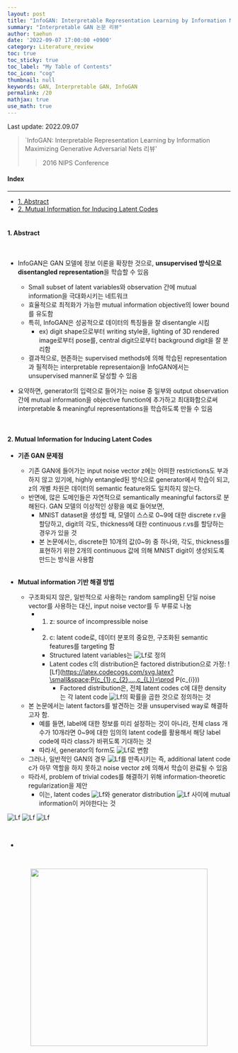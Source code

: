 ```yaml
---
layout: post
title: "InfoGAN: Interpretable Representation Learning by Information Maximizing GAN 논문 리뷰"
summary: "Interpretable GAN 논문 리뷰"
author: taehun
date: '2022-09-07 17:00:00 +0900'
category: Literature_review
toc: true
toc_sticky: true
toc_label: "My Table of Contents"
toc_icon: "cog"
thumbnail: null
keywords: GAN, Interpretable GAN, InfoGAN
permalink: /20
mathjax: true
use_math: true
---
```


Last update: 2022.09.07<br>

> `InfoGAN: Interpretable Representation Learning by Information Maximizing Generative Adversarial Nets 리뷰'
> > 2016 NIPS Conference<br>

#### Index
---

- [1. Abstract](#1-abstract)
- [2. Mutual Information for Inducing Latent Codes](#2-mutual-information-for-inducing-latent-codes)<br><br>

#### **1. Abstract**
  
<br>

- InfoGAN은 GAN 모델에 정보 이론을 확장한 것으로, **unsupervised 방식으로 disentangled representation**을 학습할 수 있음
  - Small subset of latent variables와 observation 간에 mutual information을 극대화시키는 네트워크
  - 효율적으로 최적화가 가능한 mutual information objective의 lower bound를 유도함
  - 특히, InfoGAN은 성공적으로 데이터의 특징들을 잘 disentangle 시킴
    - ex) digit shape으로부터 writing style을, lighting of 3D rendered image로부터 pose를, central digit으로부터 background digit을 잘 분리함
  - 결과적으로, 현존하는 supervised methods에 의해 학습된 representation과 필적하는 interpretable representaion을 InfoGAN에서는 unsupervised manner로 달성할 수 있음

- 요약하면, generator의 입력으로 들어가는 noise 중 일부와 output observation 간에 mutual information을 objective function에 추가하고 최대화함으로써 interpretable & meaningful representations을 학습하도록 만들 수 있음
<br>

#### **2. Mutual Information for Inducing Latent Codes**

- **기존 GAN 문제점**
  - 기존 GAN에 들어가는 input noise vector z에는 어떠한 restrictions도 부과하지 않고 있기에, highly entangled된 방식으로 generator에서 학습이 되고, z의 개별 차원은 데이터의 semantic feature와도 일치하지 않는다.
  - 반면에, 많은 도메인들은 자연적으로 semantically meaningful factors로 분해된다. GAN 모델의 이상적인 상황을 예로 들어보면,
    - MNIST dataset을 생성할 때, 모델이 스스로 0~9에 대한 discrete r.v을 할당하고, digit의 각도, thickness에 대한 continuous r.vs를 할당하는 경우가 있을 것
    - 본 논문에서는, discrete한 10개의 값(0~9) 중 하나와, 각도, thickness를 표현하기 위한 2개의 continuous 값에 의해 MNIST digit이 생성되도록 만드는 방식을 사용함<br><br>

- **Mutual information 기반 해결 방법**
  - 구조화되지 않은, 일반적으로 사용하는 random sampling된 단일 noise vector를 사용하는 대신, input noise vector를 두 부류로 나눔
    - 1) z: source of incompressible noise
    - 2) c: latent code로, 데이터 분포의 중요한, 구조화된 semantic features를 targeting 함
      - Structured latent variables는 ![Lf](https://latex.codecogs.com/svg.latex?\small&space;c_{1},c_{2},...,c_{L})로 정의
      - Latent codes c의 distribution은 factored distribution으로 가정: ![Lf](https://latex.codecogs.com/svg.latex?\small&space;P(c_{1},c_{2},...,c_{L})=\prod P(c_{i}))
        - Factored distribution은, 전체 latent codes c에 대한 density는 각 latent code ![Lf](https://latex.codecogs.com/svg.latex?\small&space;c_{1},c_{2},...,c_{L})의 확률을 곱한 것으로 정의하는 것<br>
  - 본 논문에서는 latent factors를 발견하는 것을 unsupervised way로 해결하고자 함. 
    - 예를 들면, label에 대한 정보를 미리 설정하는 것이 아니라, 전체 class 개수가 10개라면 0~9에 대한 임의의 latent code를 활용해서 해당 label code에 따라 class가 바뀌도록 기대하는 것
    - 따라서, generator의 form도 ![Lf](https://latex.codecogs.com/svg.latex?\small&space;G(z,c))로 변함
  - 그러나, 일반적인 GAN의 경우 ![Lf](https://latex.codecogs.com/svg.latex?\small&space;P_{G}(x|c)=P_{G}(x))를 만족시키는 즉, additional latent code c가 아무 역할을 하지 못하고 noise vector z에 의해서 학습이 완료될 수 있음
  - 따라서, problem of trivial codes를 해결하기 위해 information-theoretic regularization을 제안
    - 이는, latent codes ![Lf](https://latex.codecogs.com/svg.latex?\small&space;c)와 generator distribution ![Lf](https://latex.codecogs.com/svg.latex?\small&space;G(z,c)) 사이에 mutual information이 커야한다는 것

![Lf](https://latex.codecogs.com/svg.image?\inline&space;P_{G}(x|c)=P_{G}(x))
![Lf](https://latex.codecogs.com/svg.latex?\small&space;P_{G}(x|c)=P_{G}(x))
![Lf](https://latex.codecogs.com/svg.image?\inline;P_{G}(x|c)=P_{G}(x))

<br>

- 
<br>

<p align="center">
  <img src="https://user-images.githubusercontent.com/86653075/179837645-66b3ebc3-a259-4fca-93ae-4f4064c942eb.png" width="400" height="auto">
</p>
